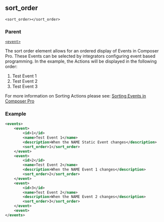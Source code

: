 ## sort\_order

`<sort_order></sort_order>`


### Parent

[`<event>`][1]


The sort order element allows for an ordered display of Events in Composer Pro. These Events can be selected by integrators configuring event based programming. In the example, the Actions will be displayed in the following order:

1. Test Event 1
2. Test Event 2
3. Test Event 3

For more information on Sorting Actions please see: [Sorting Events in Composer Pro][2]

### Example

```xml
<events>
	<event>
		<id>1</id>
		<name>Test Event 1</name>
		<description>When the NAME Static Event changes</description>
		<sort_order>1</sort_order>
	</event>
	<event>
		<id>2</id>
		<name>Test Event 2</name>
		<description>When the NAME Event 1 changes</description>
		<sort_order>2</sort_order>
	</event>
	<event>
		<id>3</id>
		<name>Test Event 2</name>
		<description>When the NAME Event 2 changes</description>
		<sort_order>3</sort_order>
	</event>
	<event>
</events>
```

[1]:	https://verbose-telegram-5004f902.pages.github.io/#events-xml-event
[2]:	https://snap-one.github.io/docs-driverworks-fundamentals/#events-sorting-events-in-composerpro